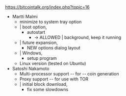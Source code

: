 https://bitcointalk.org/index.php?topic=16

* Martti Malmi
  * minimize to system tray option
  * | boot option,
    * autostart
      * -> ALLOWED | background, keep it running
  * | future expansion,
    * NEW options dialog layout 
  * | Windows,
    * setup program 
  * Linux version (tested on Ubuntu)
* Satoshi Nakamoto
  * Multi-processor support -- for -- coin generation
  * Proxy support -- for use with TOR
  * | initial block download,
    * fix some slowdowns 
